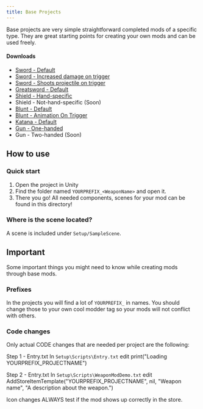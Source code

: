```yaml
---
title: Base Projects
---
```


Base projects are very simple straightforward completed mods of a specific type. They are great starting points for creating your own mods and can be used freely.

#### Downloads

* [Sword  - Default](https://github.com/unbelievableflavour/BattleTalentBaseProjects/raw/main/YOURPREFIX_Sword.zip)
* [Sword - Increased damage on trigger](https://github.com/unbelievableflavour/BattleTalentBaseProjects/raw/main/YOURPREFIX_SwordWithIncreasedDamageOnTrigger.zip)
* [Sword  - Shoots projectile on trigger](https://github.com/unbelievableflavour/BattleTalentBaseProjects/raw/main/YOURPREFIX_SwordWithProjectile.zip)
* [Greatsword - Default](https://github.com/unbelievableflavour/BattleTalentBaseProjects/raw/main/YOURPREFIX_Greatsword.zip)
* [Shield - Hand-specific](https://github.com/unbelievableflavour/BattleTalentBaseProjects/raw/main/YOURPREFIX_Shield.zip)
* Shield - Not-hand-specific (Soon)
* [Blunt - Default](https://github.com/unbelievableflavour/BattleTalentBaseProjects/raw/main/YOURPREFIX_Blunt.zip)
* [Blunt - Animation On Trigger](https://github.com/unbelievableflavour/BattleTalentBaseProjects/raw/main/YOURPREFIX_AnimationOnTrigger.zip)
* [Katana - Default](https://github.com/unbelievableflavour/BattleTalentBaseProjects/raw/main/YOURPREFIX_Katana.zip)
* [Gun - One-handed](https://github.com/unbelievableflavour/BattleTalentBaseProjects/raw/main/YOURPREFIX_Gun.zip)
* Gun - Two-handed (Soon)

## How to use

### Quick start

1. Open the project in Unity
2. Find the folder named `YOURPREFIX_<WeaponName>` and open it.
3. There you go! All needed components, scenes for your mod can be found in this directory!

### Where is the scene located?
A scene is included under `Setup/SampleScene`.

## Important
Some important things you might need to know while creating mods through base mods.

### Prefixes
In the projects you will find a lot of `YOURPREFIX_` in names. You should change those to your own cool modder tag so your mods will not conflict with others.

### Code changes
Only actual CODE changes that are needed per project are the following:

Step 1 - Entry.txt In `Setup\Scripts\Entry.txt` edit print("Loading YOURPREFIX_PROJECTNAME")

Step 2 - Entry.txt In `Setup\Scripts\WeaponModDemo.txt` edit AddStoreItemTemplate("YOURPREFIX_PROJECTNAME", nil, "Weapon name", "A description about the weapon.")

Icon changes
ALWAYS test if the mod shows up correctly in the store.
